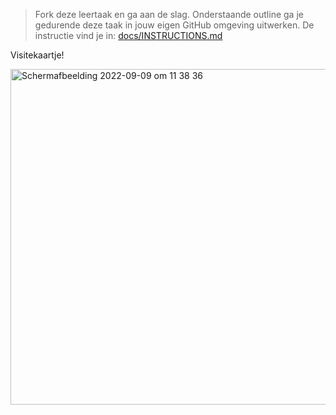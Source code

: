 > Fork deze leertaak en ga aan de slag. Onderstaande outline ga je gedurende deze taak in jouw eigen GitHub omgeving uitwerken. De instructie vind je in: [docs/INSTRUCTIONS.md](docs/INSTRUCTIONS.md)



Visitekaartje!

<img width="537" alt="Schermafbeelding 2022-09-09 om 11 38 36" src="https://user-images.githubusercontent.com/112857444/189320864-66c29838-1d08-4a8f-9417-ba6d47a7998d.png">

